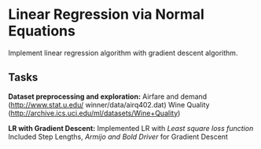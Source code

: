 # Linear Regression via Normal Equations

Implement linear regression algorithm with gradient descent algorithm.

## Tasks

**Dataset preprocessing and exploration\:**  Airfare and demand (http://www.stat.u.edu/ winner/data/airq402.dat)
					     Wine Quality (http://archive.ics.uci.edu/ml/datasets/Wine+Quality)

**LR with Gradient Descent\:** Implemented LR with *Least square loss function*
			       Included Step Lengths, *Armijo and Bold Driver* for Gradient Descent
